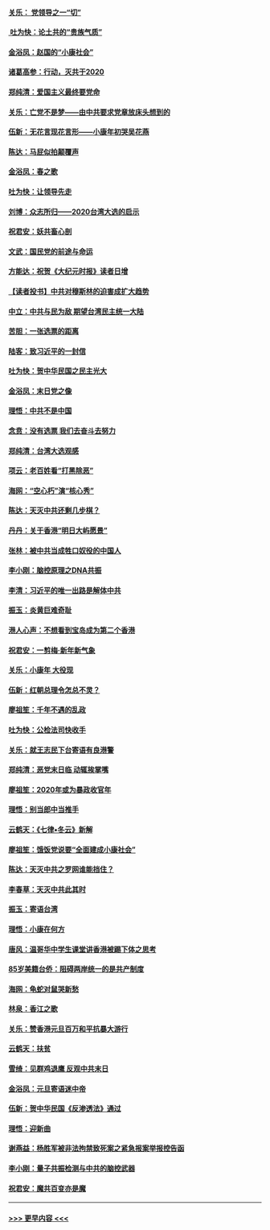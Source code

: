 #### [关乐： 党领导之一“切”](../pages/nsc993/n11804505.md?t=01200831) 
#### [ 吐为快：论土共的“贵族气质”](../pages/nsc993/n11804490.md?t=01200831) 
#### [金浴凤：赵国的“小康社会”](../pages/nsc993/n11804452.md?t=01200831) 
#### [诸葛高参：行动，灭共于2020](../pages/nsc993/n11804120.md?t=01200831) 
#### [郑纯清：爱国主义最终要党命](../pages/nsc993/n11802197.md?t=01200831) 
#### [关乐：亡党不是梦——由中共要求党章放床头想到的](../pages/nsc993/n11802156.md?t=01200831) 
#### [伍新：无花言现花言形——小康年初哭吴花燕](../pages/nsc993/n11800044.md?t=01200831) 
#### [陈达：马屁似拍颠覆声](../pages/nsc993/n11800010.md?t=01200831) 
#### [金浴凤：春之歌](../pages/nsc993/n11797687.md?t=01200831) 
#### [吐为快：让领导先走](../pages/nsc993/n11797512.md?t=01200831) 
#### [刘博：众志所归——2020台湾大选的启示](../pages/nsc993/n11796878.md?t=01200831) 
#### [祝君安：妖共畜心剖](../pages/nsc993/n11794273.md?t=01200831) 
#### [文武：国民党的前途与命运](../pages/nsc993/n11794198.md?t=01200831) 
#### [方能达：祝贺《大纪元时报》读者日增](../pages/nsc993/n11793807.md?t=01200831) 
#### [【读者投书】中共对穆斯林的迫害成扩大趋势](../pages/nsc993/n11791371.md?t=01200831) 
#### [中立：中共与民为敌 期望台湾民主统一大陆](../pages/nsc993/n11790392.md?t=01200831) 
#### [苦胆：一张选票的距离](../pages/nsc993/n11788914.md?t=01200831) 
#### [陆客：致习近平的一封信](../pages/nsc993/n11788867.md?t=01200831) 
#### [吐为快：贺中华民国之民主光大](../pages/nsc993/n11788618.md?t=01200831) 
#### [金浴凤：末日党之像](../pages/nsc993/n11787475.md?t=01200831) 
#### [理悟：中共不是中国](../pages/nsc993/n11787463.md?t=01200831) 
#### [念贲：没有选票  我们去奋斗去努力](../pages/nsc993/n11787398.md?t=01200831) 
#### [郑纯清：台湾大选观感](../pages/nsc993/n11786210.md?t=01200831) 
#### [项云：老百姓看“打黑除恶”](../pages/nsc993/n11785398.md?t=01200831) 
#### [海网：“空心朽”演“核心秀”](../pages/nsc993/n11783874.md?t=01200831) 
#### [陈达：天灭中共还剩几步棋？](../pages/nsc993/n11783719.md?t=01200831) 
#### [丹丹：关于香港“明日大屿愿景”](../pages/nsc993/n11783273.md?t=01200831) 
#### [张林：被中共当成牲口奴役的中国人](../pages/nsc993/n11782397.md?t=01200831) 
#### [李小刚：脑控原理之DNA共振](../pages/nsc993/n11780962.md?t=01200831) 
#### [李清：习近平的唯一出路是解体中共](../pages/nsc993/n11780866.md?t=01200831) 
#### [振玉：炎黄巨难奇耻](../pages/nsc993/n11779632.md?t=01200831) 
#### [港人心声：不想看到宝岛成为第二个香港](../pages/nsc993/n11778817.md?t=01200831) 
#### [祝君安：一剪梅‧新年新气象](../pages/nsc993/n11776340.md?t=01200831) 
#### [关乐：小康年 大役现](../pages/nsc993/n11774213.md?t=01200831) 
#### [伍新：红朝总理令怎总不灵？](../pages/nsc993/n11770813.md?t=01200831) 
#### [廖祖笙：千年不遇的乱政](../pages/nsc993/n11770373.md?t=01200831) 
#### [吐为快：公检法司快收手](../pages/nsc993/n11770359.md?t=01200831) 
#### [关乐：就王志民下台寄语有良港警](../pages/nsc993/n11769903.md?t=01200831) 
#### [郑纯清：恶党末日临 动辄挨掌嘴](../pages/nsc993/n11769356.md?t=01200831) 
#### [廖祖笙：2020年或为暴政收官年](../pages/nsc993/n11768216.md?t=01200831) 
#### [理悟：别当郎中当推手](../pages/nsc993/n11768243.md?t=01200831) 
#### [云鹤天：《七律▪冬云》新解](../pages/nsc993/n11768204.md?t=01200831) 
#### [廖祖笙：饿饭党说要“全面建成小康社会”](../pages/nsc993/n11767482.md?t=01200831) 
#### [陈达：天灭中共之罗网谁能挡住？](../pages/nsc993/n11767465.md?t=01200831) 
#### [李春草：天灭中共此其时](../pages/nsc993/n11767452.md?t=01200831) 
#### [振玉：寄语台湾](../pages/nsc993/n11767432.md?t=01200831) 
#### [理悟：小康在何方](../pages/nsc993/n11767394.md?t=01200831) 
#### [唐风：温哥华中学生课堂讲香港被踢下体之思考](../pages/nsc993/n11766848.md?t=01200831) 
#### [85岁美籍台侨：阻碍两岸统一的是共产制度](../pages/nsc993/n11765043.md?t=01200831) 
#### [海网：龟蛇对鼠哭新愁](../pages/nsc993/n11764895.md?t=01200831) 
#### [林泉：香江之歌](../pages/nsc993/n11764415.md?t=01200831) 
#### [关乐：赞香港元旦百万和平抗暴大游行](../pages/nsc993/n11764382.md?t=01200831) 
#### [云鹤天：扶贫](../pages/nsc993/n11764245.md?t=01200831) 
#### [雪绮：见群鸡退鹰  反观中共末日](../pages/nsc993/n11762112.md?t=01200831) 
#### [金浴凤：元旦寄语迷中帝](../pages/nsc993/n11761788.md?t=01200831) 
#### [伍新：贺中华民国《反渗透法》通过](../pages/nsc993/n11761994.md?t=01200831) 
#### [理悟：迎新曲](../pages/nsc993/n11761152.md?t=01200831) 
#### [谢燕益：杨胜军被非法拘禁致死案之紧急报案举报控告函](../pages/nsc993/n11756134.md?t=01200831) 
#### [李小刚：量子共振检测与中共的脑控武器](../pages/nsc993/n11754518.md?t=01200831) 
#### [祝君安：魔共百变亦是魔](../pages/nsc993/n11754469.md?t=01200831) 

----
#### [ >>> 更早内容 <<< ](../indexes/nsc993-earlier.md)
